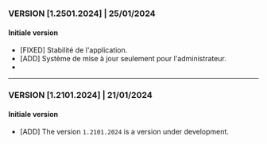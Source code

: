 ### VERSION [1.2501.2024] | 25/01/2024
#### Initiale version
* [FIXED] Stabilité de l'application.
* [ADD] Système de mise à jour seulement pour l'administrateur.
* 
***

### VERSION [1.2101.2024] | 21/01/2024
#### Initiale version
* [ADD] The version `1.2101.2024` is a version under development.
